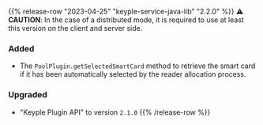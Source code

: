 {{% release-row "2023-04-25" "keyple-service-java-lib" "2.2.0" %}} 
:warning: **CAUTION**: In the case of a distributed mode, it is required to use at least this version on the client and server side. ### Added - The `PoolPlugin.getSelectedSmartCard` method to retrieve the smart card if it has been automatically selected by the reader allocation process. ### Upgraded - "Keyple Plugin API" to version `2.1.0`
{{% /release-row %}}
